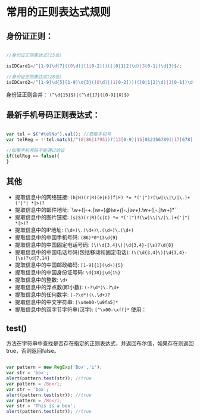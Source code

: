 # 常用的正则表达式规则

## 身份证正则：

```javascript

//身份证正则表达式(15位)

isIDCard1=/^[1-9]\d{7}((0\d)|(1[0-2]))(([0|1|2]\d)|3[0-1])\d{3}$/;

//身份证正则表达式(18位)
isIDCard2=/^[1-9]\d{5}[1-9]\d{3}((0\d)|(1[0-2]))(([0|1|2]\d)|3[0-1])\d{4}$/;

```

身份证正则合并： `(^\d{15}$)|(^\d{17}([0-9]|X)$)`


## 最新手机号码正则表达式：

```javascript

var tel = $("#telNo").val(); //获取手机号
var telReg = !!tel.match(/^(0|86|17951)?(13[0-9]|15[012356789]|17[678]|18[0-9]|14[57])[0-9]{8}$/);

//如果手机号码不能通过验证
if(telReg == false){ 
}

```

## 其他

* 提取信息中的网络链接: `(h|H)(r|R)(e|E)(f|F) *= *('|")?(\w|\\|\/|\.)+('|"| *|>)?`
* 提取信息中的邮件地址: `\w+([-+.]\w+)*@\w+([-.]\w+)*\.\w+([-.]\w+)*``
* 提取信息中的图片链接: `(s|S)(r|R)(c|C) *= *('|")?(\w|\\|\/|\.)+('|"| *|>)?`
* 提取信息中的IP地址: `(\d+)\.(\d+)\.(\d+)\.(\d+)`
* 提取信息中的中国手机号码: `(86)*0*13\d{9}`
* 提取信息中的中国固定电话号码: `(\(\d{3,4}\)|\d{3,4}-|\s)?\d{8}`
* 提取信息中的中国电话号码(包括移动和固定电话): `(\(\d{3,4}\)|\d{3,4}-|\s)?\d{7,14}`
* 提取信息中的中国邮政编码: `[1-9]{1}(\d+){5}`
* 提取信息中的中国身份证号码: `\d{18}|\d{15}`
* 提取信息中的整数: `\d+`
* 提取信息中的浮点数(即小数): `(-?\d*)\.?\d+`
* 提取信息中的任何数字: `(-?\d*)(\.\d+)?`
* 提取信息中的中文字符串: `[\u4e00-\u9fa5]*`
* 提取信息中的双字节字符串(汉字): `[^\x00-\xff]*`
使用：

## test()

方法在字符串中查找是否存在指定的正则表达式，并返回布尔值，如果存在则返回true，否则返回false。

```javascript

var pattern = new RegExp('Box','i');
var str = 'box';
alert(pattern.test(str)); //true
var pattern = /Box/i;
var str = 'box';
alert(pattern.test(str)); //true
var pattern = /Box/i;
var str = 'This is a box';
alert(pattern.test(str)); //true

```